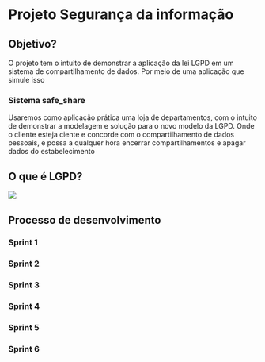 # Projeto Segurança da informação

## Objetivo?
O projeto tem o intuito de demonstrar a aplicação da lei LGPD em um sistema de compartilhamento de dados. Por meio de uma aplicação que simule isso

### Sistema safe_share
Usaremos como aplicação prática uma loja de departamentos, com o intuito de demonstrar a modelagem e solução para o novo modelo da LGPD. Onde o cliente esteja ciente e concorde com o compartilhamento de dados pessoais, e possa a qualquer hora encerrar compartilhamentos e apagar dados do estabelecimento

## O que é LGPD?
[![](http://img.youtube.com/vi/y7SamL2wYSc/0.jpg)](http://www.youtube.com/watch?v=y7SamL2wYSc "O que é LGPD?")

## Processo de desenvolvimento

### Sprint 1

### Sprint 2

### Sprint 3

### Sprint 4

### Sprint 5

### Sprint 6


